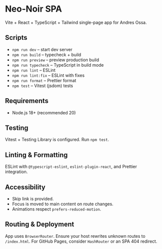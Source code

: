 # Neo-Noir SPA

Vite + React + TypeScript + Tailwind single-page app for Andres Ossa.

## Scripts

- `npm run dev` – start dev server
- `npm run build` – typecheck + build
- `npm run preview` – preview production build
- `npm run typecheck` – TypeScript in build mode
- `npm run lint` – ESLint
- `npm run lint:fix` – ESLint with fixes
- `npm run format` – Prettier format
- `npm test` – Vitest (jsdom) tests

## Requirements

- Node.js 18+ (recommended 20)

## Testing

Vitest + Testing Library is configured. Run `npm test`.

## Linting & Formatting

ESLint with `@typescript-eslint`, `eslint-plugin-react`, and Prettier integration.

## Accessibility

- Skip link is provided.
- Focus is moved to main content on route changes.
- Animations respect `prefers-reduced-motion`.

## Routing & Deployment

App uses `BrowserRouter`. Ensure your host rewrites unknown routes to `/index.html`.
For GitHub Pages, consider `HashRouter` or an SPA 404 redirect.

